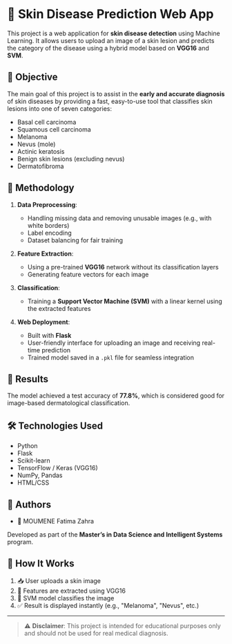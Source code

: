 # 🧠 Skin Disease Prediction Web App

This project is a web application for **skin disease detection** using Machine Learning. It allows users to upload an image of a skin lesion and predicts the category of the disease using a hybrid model based on **VGG16** and **SVM**.

## 🚀 Objective

The main goal of this project is to assist in the **early and accurate diagnosis** of skin diseases by providing a fast, easy-to-use tool that classifies skin lesions into one of seven categories:

- Basal cell carcinoma  
- Squamous cell carcinoma  
- Melanoma  
- Nevus (mole)  
- Actinic keratosis  
- Benign skin lesions (excluding nevus)  
- Dermatofibroma  

## 🧩 Methodology

1. **Data Preprocessing**:
   - Handling missing data and removing unusable images (e.g., with white borders)
   - Label encoding
   - Dataset balancing for fair training

2. **Feature Extraction**:
   - Using a pre-trained **VGG16** network without its classification layers
   - Generating feature vectors for each image

3. **Classification**:
   - Training a **Support Vector Machine (SVM)** with a linear kernel using the extracted features

4. **Web Deployment**:
   - Built with **Flask**
   - User-friendly interface for uploading an image and receiving real-time prediction
   - Trained model saved in a `.pkl` file for seamless integration

## 🧪 Results

The model achieved a test accuracy of **77.8%**, which is considered good for image-based dermatological classification.


## 🛠️ Technologies Used

- Python  
- Flask  
- Scikit-learn  
- TensorFlow / Keras (VGG16)  
- NumPy, Pandas  
- HTML/CSS  

## 👥 Authors
 
- 👤 MOUMENE Fatima Zahra  

Developed as part of the **Master’s in Data Science and Intelligent Systems** program.


## 📸 How It Works

1. 📥 User uploads a skin image  
2. 🧠 Features are extracted using VGG16  
3. 🤖 SVM model classifies the image  
4. ✅ Result is displayed instantly (e.g., "Melanoma", "Nevus", etc.)

---

> ⚠️ **Disclaimer**: This project is intended for educational purposes only and should not be used for real medical diagnosis.



